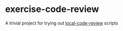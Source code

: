 # exercise-code-review
A trivial project for trying out [local-code-review](https://github.com/whenceforth/local-code-review) scripts
